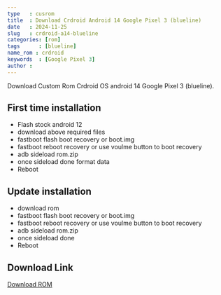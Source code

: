 ```yaml
---
type   : cusrom
title  : Download Crdroid Android 14 Google Pixel 3 (blueline)
date   : 2024-11-25
slug   : crdroid-a14-blueline
categories: [rom]
tags      : [blueline]
name_rom : crdroid
keywords  : [Google Pixel 3]
author :
---
```


Download Custom Rom Crdroid OS android 14 Google Pixel 3 (blueline).


## First time installation
- Flash stock android 12
- download above required files
- fastboot flash boot recovery or boot.img
- fastboot reboot recovery or use voulme button to boot recovery
- adb sideload rom.zip
- once sideload done format data
- Reboot

## Update installation
<!-- change according to your needs -->

- download rom
- fastboot flash boot recovery or boot.img
- fastboot reboot recovery or use voulme button to boot recovery
- adb sideload rom.zip
- once sideload done
- Reboot

## Download Link
[Download ROM](https://sourceforge.net/projects/cool585/files/blueline/crdroid/10.x/)

